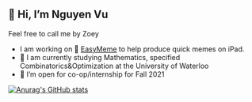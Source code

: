 ## 👋 Hi, I’m Nguyen Vu

 Feel free to call me by Zoey

- I am working on 🦆 [EasyMeme](https://github.com/ThanhNguyenVu/EasyMemes) to help produce quick memes on iPad.
- 🌱 I am currently studying Mathematics, specified Combinatorics&Optimization at the University of Waterloo
- 👀 I’m open for co-op/internship for Fall 2021

[![Anurag's GitHub stats](https://github-readme-stats.vercel.app/api?username=ThanhNguyenVu&count_private=true&theme=vue-dark)](https://github.com/anuraghazra/github-readme-stats)

<!---
ThanhNguyenVu/ThanhNguyenVu is a ✨ special ✨ repository because its `README.md` (this file) appears on your GitHub profile.
You can click the Preview link to take a look at your changes.
--->
